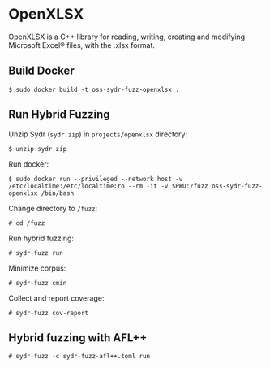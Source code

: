 # OpenXLSX

OpenXLSX is a C++ library for reading, writing, creating and modifying Microsoft
Excel® files, with the .xlsx format.

## Build Docker

    $ sudo docker build -t oss-sydr-fuzz-openxlsx .

## Run Hybrid Fuzzing

Unzip Sydr (`sydr.zip`) in `projects/openxlsx` directory:

    $ unzip sydr.zip

Run docker:

    $ sudo docker run --privileged --network host -v /etc/localtime:/etc/localtime:ro --rm -it -v $PWD:/fuzz oss-sydr-fuzz-openxlsx /bin/bash

Change directory to `/fuzz`:

    # cd /fuzz

Run hybrid fuzzing:

    # sydr-fuzz run

Minimize corpus:

    # sydr-fuzz cmin

Collect and report coverage:

    # sydr-fuzz cov-report

## Hybrid fuzzing with AFL++

    # sydr-fuzz -c sydr-fuzz-afl++.toml run

